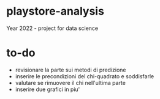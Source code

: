 # playstore-analysis
Year 2022 - project for data science

# to-do
- revisionare la parte sui metodi di predizione
- inserire le precondizioni del chi-quadrato e soddisfarle
- valutare se rimuovere il chi nell'ultima parte
- inserire due grafici in piu'
